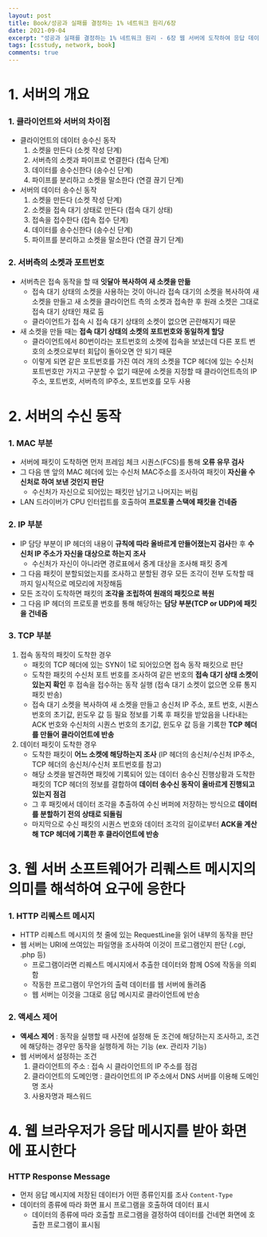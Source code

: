 ```yaml
---
layout: post
title: Book/성공과 실패를 결정하는 1% 네트워크 원리/6장
date: 2021-09-04
excerpt: "성공과 실패를 결정하는 1% 네트워크 원리 - 6장 웹 서버에 도착하여 응답 데이터가 웹 브라우저로 돌아간다"
tags: [csstudy, network, book]
comments: true
---
```


# 1. 서버의 개요
### 1. 클라이언트와 서버의 차이점
- 클라이언트의 데이터 송수신 동작
    1. 소켓을 만든다 (소켓 작성 단계)
    2. 서버측의 소켓과 파이프로 연결한다 (접속 단계)
    3. 데이터를 송수신한다 (송수신 단계)
    4. 파이프를 분리하고 소켓을 말소한다 (연결 끊기 단계)
- 서버의 데이터 송수신 동작
    1. 소켓을 만든다 (소켓 작성 단계)
    2. 소켓을 접속 대기 상태로 만든다 (접속 대기 상태)
    3. 접속을 접수한다 (접속 접수 단계)
    4. 데이터를 송수신한다 (송수신 단계)
    5. 파이프를 분리하고 소켓을 말소한다 (연결 끊기 단계)

### 2. 서버측의 소켓과 포트번호
- 서버측은 접속 동작을 할 때 **잇달아 복사하여 새 소켓을 만듦**
    - 접속 대기 상태의 소켓을 사용하는 것이 아니라 접속 대기의 소켓을 복사하여 새 소켓을 만들고 새 소켓을 클라이언트 측의 소켓과 접속한 후 원래 소켓은 그대로 접속 대기 상태인 채로 둠
    - 클라이언트가 접속 시 접속 대기 상태의 소켓이 없으면 곤란해지기 때문
- 새 소켓을 만들 때는 **접속 대기 상태의 소켓의 포트번호와 동일하게 할당**
    - 클라이언트에서 80번이라는 포트번호의 소켓에 접속을 보냈는데 다른 포트 번호의 소켓으로부터 회답이 돌아오면 안 되기 때문
    - 이렇게 되면 같은 포트번호를 가진 여러 개의 소켓을 TCP 헤더에 있는 수신처 포트번호만 가지고 구분할 수 없기 때문에 소켓을 지정할 때 클라이언트측의 IP주소, 포트번호, 서버측의 IP주소, 포트번호를 모두 사용

# 2. 서버의 수신 동작
### 1. MAC 부분
- 서버에 패킷이 도착하면 먼저 프레임 체크 시퀀스(FCS)를 통해 **오류 유무 검사**
- 그 다음 맨 앞의 MAC 헤더에 있는 수신처 MAC주소를 조사하여 패킷이 **자신을 수신처로 하여 보낸 것인지 판단**
    - 수신처가 자신으로 되어있는 패킷만 남기고 나머지는 버림
- LAN 드라이버가 CPU 인터럽트를 호출하여 **프로토콜 스택에 패킷을 건네줌**

### 2. IP 부분
- IP 담당 부분이 IP 헤더의 내용이 **규칙에 따라 올바르게 만들어졌는지 검사**한 후 **수신처 IP 주소가 자신을 대상으로 하는지 조사**
    - 수신처가 자신이 아니라면 경로표에서 중계 대상을 조사해 패킷 중계
- 그 다음 패킷이 분할되었는지를 조사하고 분할된 경우 모든 조각이 전부 도착할 때까지 일시적으로 메모리에 저장해둠
- 모든 조각이 도착하면 패킷의 **조각을 조립하여 원래의 패킷으로 복원**
- 그 다음 IP 헤더의 프로토콜 번호를 통해 해당하는 **담당 부분(TCP or UDP)에 패킷을 건네줌**

### 3. TCP 부분
1. 접속 동작의 패킷이 도착한 경우
    - 패킷의 TCP 헤더에 있는 SYN이 1로 되어있으면 접속 동작 패킷으로 판단
    - 도착한 패킷의 수신처 포트 번호를 조사하여 같은 번호의 **접속 대기 상태 소켓이 있는지 확인** 후 접속을 접수하는 동작 실행  (접속 대기 소켓이 없으면 오류 통지 패킷 반송)
    - 접속 대기 소켓을 복사하여 새 소켓을 만들고 송신처 IP 주소, 포트 번호, 시퀀스 번호의 초기값, 윈도우 값 등 필요 정보를 기록 후 패킷을 받았음을 나타내는 ACK 번호와 수신처의 시퀀스 번호의 초기값, 윈도우 값 등을 기록한 **TCP 헤더를 만들어 클라이언트에 반송**
2. 데이터 패킷이 도착한 경우
    - 도착한 패킷이 **어느 소켓에 해당하는지 조사** (IP 헤더의 송신처/수신처 IP주소, TCP 헤더의 송신처/수신처 포트번호를 참고)
    - 해당 소켓을 발견하면 패킷에 기록되어 있는 데이터 송수신 진행상황과 도착한 패킷의 TCP 헤더의 정보를 결합하여 **데이터 송수신 동작이 올바르게 진행되고 있는지 점검**
    - 그 후 패킷에서 데이터 조각을 추출하여 수신 버퍼에 저장하는 방식으로 **데이터를 분할하기 전의 상태로 되돌림**
    - 마지막으로 수신 패킷의 시퀀스 번호와 데이터 조각의 길이로부터 **ACK을 계산해 TCP 헤더에 기록한 후 클라이언트에 반송**

# 3. 웹 서버 소프트웨어가 리퀘스트 메시지의 의미를 해석하여 요구에 응한다
### 1. HTTP 리퀘스트 메시지
- HTTP 리퀘스트 메시지의 첫 줄에 있는 RequestLine을 읽어 내부의 동작을 판단
- 웹 서버는 URI에 쓰여있는 파일명을 조사하여 이것이 프로그램인지 판단 (.cgi, .php 등)
    - 프로그램이라면 리퀘스트 메시지에서 추출한 데이터와 함께 OS에 작동을 의뢰함
    - 작동한 프로그램이 무언가의 출력 데이터를 웹 서버에 돌려줌
    - 웹 서버는 이것을 그대로 응답 메시지로 클라이언트에 반송

### 2. 액세스 제어
- **액세스 제어** : 동작을 실행할 때 사전에 설정해 둔 조건에 해당하는지 조사하고, 조건에 해당하는 경우만 동작을 실행하게 하는 기능 (ex. 관리자 기능)
- 웹 서버에서 설정하는 조건
    1. 클라이언트의 주소 : 접속 시 클라이언트의 IP 주소를 점검
    2. 클라이언트의 도메인명 : 클라이언트의 IP 주소에서 DNS 서버를 이용해 도메인명 조사
    3. 사용자명과 패스워드

# 4. 웹 브라우저가 응답 메시지를 받아 화면에 표시한다
### HTTP Response Message
- 먼저 응답 메시지에 저장된 데이터가 어떤 종류인지를 조사 `Content-Type`
- 데이터의 종류에 따라 화면 표시 프로그램을 호출하여 데이터 표시
    - 데이터의 종류에 따라 호출할 프로그램을 결정하여 데이터를 건네면 화면에 호출한 프로그램이 표시됨
